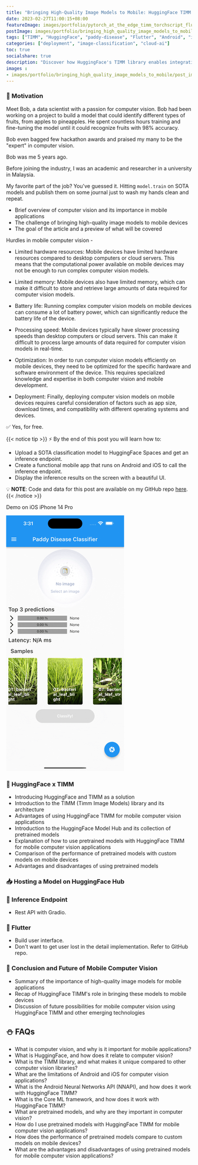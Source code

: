 ```yaml
---
title: "Bringing High-Quality Image Models to Mobile: HuggingFace TIMM Meets Android & iOS"
date: 2023-02-27T11:00:15+08:00
featureImage: images/portfolio/pytorch_at_the_edge_timm_torchscript_flutter/thumbnail.gif
postImage: images/portfolio/bringing_high_quality_image_models_to_mobile/post_image.gif
tags: ["TIMM", "HuggingFace", "paddy-disease", "Flutter", "Android", "iOS", "EdgeNeXt"]
categories: ["deployment", "image-classification", "cloud-ai"]
toc: true
socialshare: true
description: "Discover how HuggingFace's TIMM library enables integration of state-of-the-art computer vision models on mobile."
images : 
- images/portfolio/bringing_high_quality_image_models_to_mobile/post_image.gif
---
```



### 🌟 Motivation

Meet Bob, a data scientist with a passion for computer vision. Bob had been working on a project to build a model that could identify different types of fruits, from apples to pineapples. He spent countless hours training and fine-tuning the model until it could recognize fruits with 98% accuracy.

Bob even bagged few hackathon awards and praised my many to be the "expert" in computer vision.

Bob was me 5 years ago.

Before joining the industry, I was an academic and researcher in a university in Malaysia.

My favorite part of the job? You've guessed it. Hitting `model.train` on SOTA models and publish them on some journal just to wash my hands clean and repeat.


- Brief overview of computer vision and its importance in mobile applications
- The challenge of bringing high-quality image models to mobile devices
- The goal of the article and a preview of what will be covered

Hurdles in mobile computer vision -

+ Limited hardware resources: Mobile devices have limited hardware resources compared to desktop computers or cloud servers. This means that the computational power available on mobile devices may not be enough to run complex computer vision models.

+ Limited memory: Mobile devices also have limited memory, which can make it difficult to store and retrieve large amounts of data required for computer vision models.

+ Battery life: Running complex computer vision models on mobile devices can consume a lot of battery power, which can significantly reduce the battery life of the device.

+ Processing speed: Mobile devices typically have slower processing speeds than desktop computers or cloud servers. This can make it difficult to process large amounts of data required for computer vision models in real-time.

+ Optimization: In order to run computer vision models efficiently on mobile devices, they need to be optimized for the specific hardware and software environment of the device. This requires specialized knowledge and expertise in both computer vision and mobile development.

+ Deployment: Finally, deploying computer vision models on mobile devices requires careful consideration of factors such as app size, download times, and compatibility with different operating systems and devices.


✅ Yes, for free.

{{< notice tip >}}
⚡ By the end of this post you will learn how to:
+ Upload a SOTA classification model to HuggingFace Spaces and get an inference endpoint.
+ Create a functional mobile app that runs on Android and iOS to call the inference endpoint.
+ Display the inference results on the screen with a beautiful UI.

💡 **NOTE**: Code and data for this post are available on my GitHub repo [here](https://github.com/dnth/huggingface-timm-mobile-blogpost).
{{< /notice >}}


Demo on iOS iPhone 14 Pro

![demo on ios](demo_ios.gif)


### 🤗 HuggingFace x TIMM

- Introducing HuggingFace and TIMM as a solution
- Introduction to the TIMM (Timm Image Models) library and its architecture
- Advantages of using HuggingFace TIMM for mobile computer vision applications
- Introduction to the HuggingFace Model Hub and its collection of pretrained models
- Explanation of how to use pretrained models with HuggingFace TIMM for mobile computer vision applications
- Comparison of the performance of pretrained models with custom models on mobile devices
- Advantages and disadvantages of using pretrained models


### 📥 Hosting a Model on HuggingFace Hub

### 🔄 Inference Endpoint
- Rest API with Gradio.

### 📲 Flutter
- Build user interface.
- Don't want to get user lost in the detail implementation. Refer to GitHub repo.

### 🎄 Conclusion and Future of Mobile Computer Vision

- Summary of the importance of high-quality image models for mobile applications
- Recap of HuggingFace TIMM's role in bringing these models to mobile devices
- Discussion of future possibilities for mobile computer vision using HuggingFace TIMM and other emerging technologies


## ⛄ FAQs
- What is computer vision, and why is it important for mobile applications?
- What is HuggingFace, and how does it relate to computer vision?
- What is the TIMM library, and what makes it unique compared to other computer vision libraries?
- What are the limitations of Android and iOS for computer vision applications?
- What is the Android Neural Networks API (NNAPI), and how does it work with HuggingFace TIMM?
- What is the Core ML framework, and how does it work with HuggingFace TIMM?
- What are pretrained models, and why are they important in computer vision?
- How do I use pretrained models with HuggingFace TIMM for mobile computer vision applications?
- How does the performance of pretrained models compare to custom models on mobile devices?
- What are the advantages and disadvantages of using pretrained models for mobile computer vision applications?